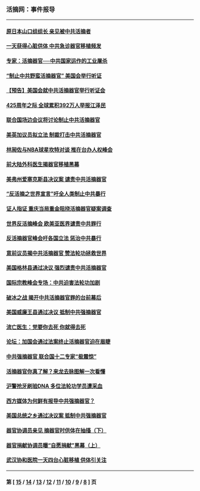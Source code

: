 ### 活摘网：事件报导
---
#### [原日本山口组组长 亲见被中共活摘者](../../pages/nf5877/n13767360.md?06280430) 
#### [一天获得心脏供体 中共急诊器官移植频发](../../pages/nf5877/n13764689.md?06280430) 
#### [专家：活摘器官──中共国家运作的工业屠杀](../../pages/nf5877/n13761178.md?06280430) 
#### [“制止中共野蛮活摘器官” 美国会举行听证](../../pages/nf5877/n13735831.md?06280430) 
#### [【预告】美国会就中共活摘器官举行听证会](../../pages/nf5877/n13732843.md?06280430) 
#### [425周年之际 全球累积392万人举报江泽民](../../pages/nf5877/n13719232.md?06280430) 
#### [联合国场边会议将讨论制止中共活摘器官](../../pages/nf5877/n13656361.md?06280430) 
#### [美英加议员拟立法 制裁打击中共活摘器官](../../pages/nf5877/n13430251.md?06280430) 
#### [林昶佐与NBA球星坎特对谈 推在台办人权峰会](../../pages/nf5877/n13414467.md?06280430) 
#### [前大陆外科医生揭器官移植黑幕](../../pages/nf5877/n13401416.md?06280430) 
#### [美弗州爱塞克斯县决议案 谴责中共活摘器官](../../pages/nf5877/n13320919.md?06280430) 
#### [“反活摘之世界宣言”吁全人类制止中共暴行](../../pages/nf5877/n13259730.md?06280430) 
#### [证人指证 重庆当局重金阻挠活摘器官疑案调查](../../pages/nf5877/n13259127.md?06280430) 
#### [世界反活摘峰会 欧美亚医界谴责中共罪行](../../pages/nf5877/n13253550.md?06280430) 
#### [反活摘器官峰会吁各国立法 惩治中共暴行](../../pages/nf5877/n13245052.md?06280430) 
#### [意前议员揭中共活摘器官 赞法轮功拯救世界](../../pages/nf5877/n13203445.md?06280430) 
#### [美国格林县通过决议 强烈谴责中共活摘器官](../../pages/nf5877/n13119367.md?06280430) 
#### [国际宗教峰会专场：中共迫害法轮功加剧](../../pages/nf5877/n13088279.md?06280430) 
#### [破冰之战 揭开中共活摘器官罪的台前幕后](../../pages/nf5877/n13082457.md?06280430) 
#### [美国威廉王县通过决议 抵制中共强摘器官](../../pages/nf5877/n13056521.md?06280430) 
#### [流亡医生：党要你去死 你就得去死](../../pages/nf5877/n13052835.md?06280430) 
#### [论坛：加国会通过法案终止活摘器官迫在眉睫](../../pages/nf5877/n13029839.md?06280430) 
#### [中共强摘器官 联合国十二专家“极震惊”](../../pages/nf5877/n13024313.md?06280430) 
#### [活摘器官你真了解？来龙去脉图解一次看懂](../../pages/nf5877/n13013820.md?06280430) 
#### [沪警抢牙刷验DNA 多位法轮功学员遭采血](../../pages/nf5877/n12969218.md?06280430) 
#### [西方媒体为何鲜有报导中共强摘器官？](../../pages/nf5877/n12932034.md?06280430) 
#### [美国总统之乡通过决议案 抵制中共强摘器官](../../pages/nf5877/n12908242.md?06280430) 
#### [器官协调员亲见 摘器官时供体在抽搐（下）](../../pages/nf5877/n12898622.md?06280430) 
#### [器官捐献协调员曝“自愿捐献”黑幕（上）](../../pages/nf5877/n12878830.md?06280430) 
#### [武汉协和医院一天四台心脏移植 供体引关注](../../pages/nf5877/n12863175.md?06280430) 

---
#### 第 [ [15](./15.md?06280430) / [14](./14.md?06280430) / [13](./13.md?06280430) / [12](./12.md?06280430) / [11](./11.md?06280430) / [10](./10.md?06280430) / [9](./9.md?06280430) / [8](./8.md?06280430) ] 页
